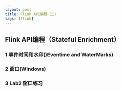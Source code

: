 ```yaml
---
layout: post
title: Flink API编程（二）
tags: [flink]
---
```



## Flink API编程（Stateful Enrichment）


### 1 事件时间和水印()Eventime and WaterMarks)

### 2 窗口(Windows)

### 3 Lab2 窗口练习